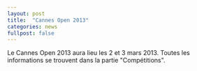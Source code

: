 ```yaml
---
layout: post
title:  "Cannes Open 2013"
categories: news
fullpost: false
---
```

Le Cannes Open 2013 aura lieu les 2 et 3 mars 2013. Toutes les informations se trouvent dans la partie "Compétitions".
